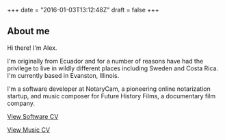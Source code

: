 +++
date = "2016-01-03T13:12:48Z"
draft = false
+++

## About me

Hi there! I'm Alex.

I'm originally from Ecuador and for a number of reasons have had the privilege to live
in wildly different places including Sweden and Costa Rica. I'm currently based in
Evanston, Illinois.


I'm a software developer at NotaryCam, a pioneering online notarization startup, and
music composer for Future History Films, a documentary film company.

<object data="myfile.pdf" type="application/pdf" width="100%" height="100%">
  <p><a href="/images/code_cv.pdf">View Software CV</a></p>
</object>

<object data="myfile.pdf" type="application/pdf" width="100%" height="100%">
  <p><a href="/images/music_cv.pdf">View Music CV</a></p>
</object>
